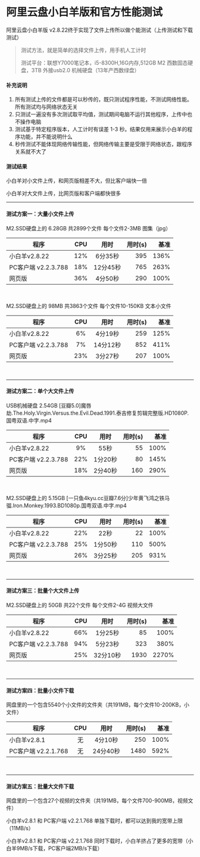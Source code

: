 阿里云盘小白羊版和官方性能测试
====

阿里云盘小白羊版 v2.8.22终于实现了文件上传所以做个能测试（上传测试和下载测试）
>测试方法，就是简单的选择文件上传，用手机人工计时
>
>测试平台：联想Y7000笔记本，i5-8300H,16G内存,512GB M2 西数固态硬盘，3TB 外接usb2.0 机械硬盘（13年产西数绿盘）

#### 补充说明
1. 所有测试上传的文件都是可以秒传的，既只测试程序性能，不测试网络性能。所有测试均与网络状态无关
2. 只测试一遍没有多次测试取平均值，测试期间电脑不运行其他程序，上传中也不操作电脑
3. 测试基于特定程序版本，人工计时有误差 1-3 秒。结果仅用来展示小白羊的程序功能，并不能说明什么
4. 秒传测试不能体现网络传输性能，但网络传输主要是受限于网络状态，跟程序关系就不大了

#### 测试结果
小白羊对小文件上传，和网页版相差不大，但比客户端快一倍

小白羊对大文件上传，比网页版和客户端都快很多

------

#### 测试方案一：大量小文件上传

M2.SSD硬盘上的  6.28GB 共2899个文件 每个文件2-3MB 图集（jpg）

| 程序 | CPU | 用时 | 用时(s) | 基准 |
| --- | :---: | :---: | ---: | ---: |
| 小白羊v2.8.22 | 12% | 6分35秒 | 395 | 136% |
| PC客户端 v2.2.3.788 | 18% | 12分45秒 | 765 | 263% |
| 网页版 | 36% | 4分50秒 | 290 | 100% |

<br/>

M2.SSD硬盘上的  98MB 共3863个文件 每个文件10-150KB 文本小文件

| 程序 | CPU | 用时 | 用时(s) | 基准 |
| --- | :---: | :---: | ---: | ---: |
| 小白羊v2.8.22 | 6% | 4分19秒 | 259 | 125% |
| PC客户端 v2.2.3.788 | 7% | 14分12秒 | 852 | 411% |
| 网页版 | 23% | 3分27秒 | 207 | 100% |

<br/>

------

#### 测试方案二：单个大文件上传

USB机械硬盘 2.54GB  [豆瓣5.0]魔唇劫.The.Holy.Virgin.Versus.the.Evil.Dead.1991.泰吉修复剪辑完整版.HD1080P.国粤双语.中字.mp4

| 程序 | CPU | 用时 | 用时(s) | 基准 |
| --- | :---: | :---: | ---: | ---: |
| 小白羊v2.8.22 | 9% | 55秒 | 55 | 100% |
| PC客户端 v2.2.3.788 | 22% | 1分20秒 | 80 | 145% |
| 网页版 | 18% | 2分40秒 | 160 | 290% |

<br/>

M2.SSD硬盘上的 5.15GB [一只鱼4kyu.cc豆瓣7.6分]少年黄飞鸿之铁马骝.Iron.Monkey.1993.BD1080p.国粤双语.中字.mp4

| 程序 | CPU | 用时 | 用时(s) | 基准 |
| --- | :---: | :---: | ---: | ---: |
| 小白羊v2.8.22 | 22% | 22秒 | 22 | 100% |
| PC客户端 v2.2.3.788 | 25% | 1分50秒 | 110 | 500% |
| 网页版 | 26% | 3分25秒 | 205 | 931% |

<br/>

------

#### 测试方案三：批量个大文件上传

M2.SSD硬盘上的 50GB 共22个文件 每个文件2-4G 视频大文件

| 程序 | CPU | 用时 | 用时(s) | 基准 |
| --- | :---: | :---: | ---: | ---: |
| 小白羊v2.8.22 | 66% | 1分25秒 | 85 | 100% |
| PC客户端 v2.2.3.788 | 94% | 5分23秒 | 323 | 380% |
| 网页版 | 25% | 32分10秒 | 1930 | 2270% |

<br/>

------

#### 测试方案四：批量小文件下载

网盘里的一个包含5540个小文件的文件夹（共191MB，每个文件10-200KB，小文件）

| 程序 | CPU | 用时 | 用时(s) | 基准 |
| --- | :---: | :---: | ---: | ---: |
| 小白羊v2.8.1 | 无 | 4分10秒 | 250 | 100% |
| PC客户端 v2.2.1.768 | 无 | 24分40秒 | 1480 | 592% |

<br/>

------

#### 测试方案五：批量大文件下载

网盘里的一个包含27个视频的文件夹（共191MB，每个文件700-900MB，视频文件）

小白羊v2.8.1 和 PC客户端 v2.2.1.768 单独下载时，都可以达到我的宽带上限（11MB/s）

小白羊v2.8.1 和 PC客户端 v2.2.1.768 同时下载时，小白羊挤占了更多的宽带（小白羊9MB/s下载，PC客户端2MB/s下载）


<br/>

